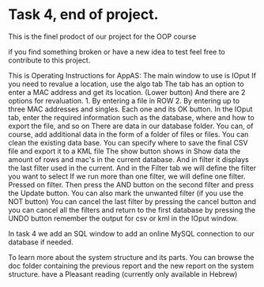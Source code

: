 # Task 4, end of project.
This is the finel prodoct of our project for the OOP course

if you find something broken or have a new idea to test feel free to contribute to this project.

This is Operating Instructions for AppAS: The main window to use is IOput If you need to revalue a location, use the algo tab The tab has an option to enter a MAC address and get its location. (Lower button) And there are 2 options for revaluation. 1. By entering a file in ROW 2. By entering up to three MAC addresses and singles. Each one and its OK button.
In the IOput tab, enter the required information such as the database, where and how to export the file, and so on There are data in our database folder. You can, of course, add additional data in the form of a folder of files or files. You can clean the existing data base. You can specify where to save the final CSV file and export it to a KML file The show button shows in Show data the amount of rows and mac's in the current database. And in filter it displays the last filter used in the current.
And in the Filter tab we will define the filter you want to select If we run more than one filter, we will define one filter. Pressed on filter. Then press the AND button on the second filter and press the Update button. You can also mark the unwanted filter (if you use the NOT button) You can cancel the last filter by pressing the cancel button and you can cancel all the filters and return to the first database by pressing the UNDO button remember the output for csv or kml in the IOput window.

In task 4 we add an SQL window to add an online MySQL connection to our database if needed.

To learn more about the system structure and its parts. 
You can browse the doc folder containing the previous report and the new report on the system structure. have a Pleasant reading (currently only available in Hebrew)
